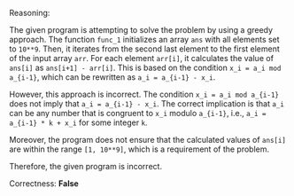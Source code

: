 Reasoning:

The given program is attempting to solve the problem by using a greedy approach. The function `func_1` initializes an array `ans` with all elements set to `10**9`. Then, it iterates from the second last element to the first element of the input array `arr`. For each element `arr[i]`, it calculates the value of `ans[i]` as `ans[i+1] - arr[i]`. This is based on the condition `x_i = a_i mod a_{i-1}`, which can be rewritten as `a_i = a_{i-1} - x_i`.

However, this approach is incorrect. The condition `x_i = a_i mod a_{i-1}` does not imply that `a_i = a_{i-1} - x_i`. The correct implication is that `a_i` can be any number that is congruent to `x_i` modulo `a_{i-1}`, i.e., `a_i = a_{i-1} * k + x_i` for some integer `k`.

Moreover, the program does not ensure that the calculated values of `ans[i]` are within the range `[1, 10**9]`, which is a requirement of the problem.

Therefore, the given program is incorrect.

Correctness: **False**